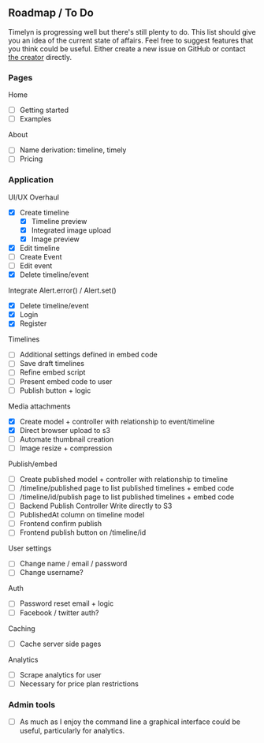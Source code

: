 ## Roadmap / To Do

Timelyn is progressing well but there's still plenty to do. This list should give you an idea of the current state of affairs. Feel free to suggest features that you think could be useful. Either create a new issue on GitHub or contact [the creator](https://studiole.uk/contact) directly.

### Pages

Home
- [ ] Getting started 
- [ ] Examples

About 
- [ ] Name derivation: timeline, timely
- [ ] Pricing

### Application

UI/UX Overhaul
- [x] Create timeline
  - [x] Timeline preview
  - [x] Integrated image upload
  - [x] Image preview
- [x] Edit timeline
- [ ] Create Event
- [ ] Edit event
- [x] Delete timeline/event

Integrate Alert.error() / Alert.set()
- [x] Delete timeline/event
- [x] Login
- [x] Register

Timelines
- [ ] Additional settings defined in embed code
- [ ] Save draft timelines
- [ ] Refine embed script
- [ ] Present embed code to user
- [ ] Publish button + logic

Media attachments 
- [x] Create model + controller with relationship to event/timeline
- [x] Direct browser upload to s3
- [ ] Automate thumbnail creation
- [ ] Image resize + compression

Publish/embed
- [ ] Create published model + controller with relationship to timeline
- [ ] /timeline/published page to list published timelines + embed code
- [ ] /timeline/id/publish page to list published timelines + embed code
- [ ] Backend Publish Controller Write directly to S3
- [ ] PublishedAt column on timeline model
- [ ] Frontend confirm publish
- [ ] Frontend publish button on /timeline/id

User settings
- [ ] Change name / email / password
- [ ] Change username?

Auth
- [ ] Password reset email + logic 
- [ ] Facebook / twitter auth?

Caching 
- [ ] Cache server side pages

Analytics
- [ ] Scrape analytics for user
- [ ] Necessary for price plan restrictions

### Admin tools

- [ ] As much as I enjoy the command line a graphical interface could be useful, particularly for analytics.
